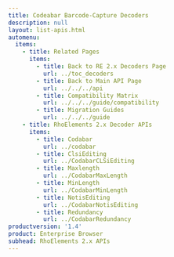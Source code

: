 ```yaml
---
title: Codeabar Barcode-Capture Decoders
description: null
layout: list-apis.html
automenu:
  items:
    - title: Related Pages
      items:
        - title: Back to RE 2.x Decoders Page
          url: ../toc_decoders
        - title: Back to Main API Page
          url: ../../../api
        - title: Compatibility Matrix
          url: ../../../guide/compatibility
        - title: Migration Guides
          url: ../../../guide
    - title: RhoElements 2.x Decoder APIs
      items:
        - title: Codabar
          url: ../codabar
        - title: ClsiEditing
          url: ../CodabarCLSiEditing
        - title: Maxlength
          url: ../CodabarMaxLength
        - title: MinLength
          url: ../CodabarMinLength
        - title: NotisEditing
          url: ../CodabarNotisEditing
        - title: Redundancy
          url: ../CodabarRedundancy
productversion: '1.4'
product: Enterprise Browser
subhead: RhoElements 2.x APIs
---
```



